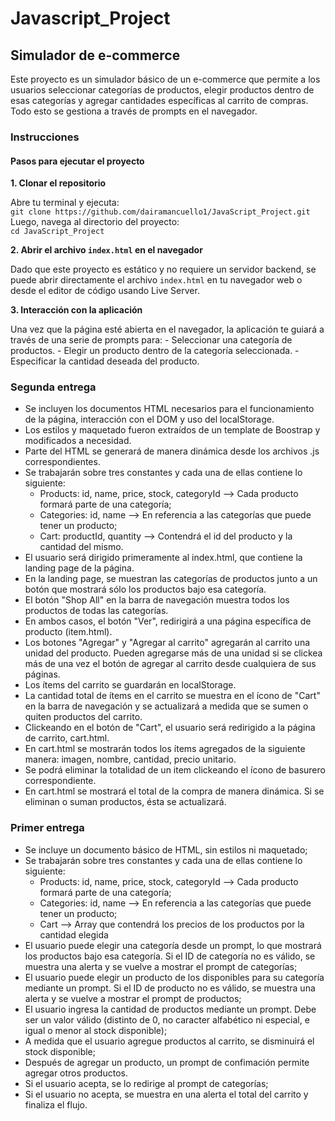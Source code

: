 # Javascript_Project

## Simulador de e-commerce

Este proyecto es un simulador básico de un e-commerce que permite a los usuarios seleccionar categorías de productos, elegir productos dentro de esas categorías y agregar cantidades específicas al carrito de compras. Todo esto se gestiona a través de prompts en el navegador.

### Instrucciones

#### Pasos para ejecutar el proyecto
**1. Clonar el repositorio**  

Abre tu terminal y ejecuta:  
`git clone https://github.com/dairamancuello1/JavaScript_Project.git`  
Luego, navega al directorio del proyecto:  
`cd JavaScript_Project`

**2. Abrir el archivo `index.html` en el navegador**  

Dado que este proyecto es estático y no requiere un servidor backend, se puede abrir directamente el archivo `index.html` en tu navegador web o desde el editor de código usando Live Server.

**3. Interacción con la aplicación**  

Una vez que la página esté abierta en el navegador, la aplicación te guiará a través de una serie de prompts para:
	- Seleccionar una categoría de productos.
	- Elegir un producto dentro de la categoría seleccionada.
	- Especificar la cantidad deseada del producto.

### Segunda entrega

- Se incluyen los documentos HTML necesarios para el funcionamiento de la página, interacción con el DOM y uso del localStorage.
- Los estilos y maquetado fueron extraídos de un template de Boostrap y modificados a necesidad.
- Parte del HTML se generará de manera dinámica desde los archivos .js correspondientes.
- Se trabajarán sobre tres constantes y cada una de ellas contiene lo siguiente:
	- Products: id, name, price, stock, categoryId --> Cada producto formará parte de una categoría;
	- Categories: id, name --> En referencia a las categorías que puede tener un producto;
	- Cart: productId, quantity --> Contendrá el id del producto y la cantidad del mismo.
- El usuario será dirigido primeramente al index.html, que contiene la landing page de la página.
- En la landing page, se muestran las categorías de productos junto a un botón que mostrará sólo los productos bajo esa categoría.
- El botón "Shop All" en la barra de navegación muestra todos los productos de todas las categorías.
- En ambos casos, el botón "Ver", redirigirá a una página específica de producto (item.html).
- Los botones "Agregar" y "Agregar al carrito" agregarán al carrito una unidad del producto. Pueden agregarse más de una unidad si se clickea más de una vez el botón de agregar al carrito desde cualquiera de sus páginas.
- Los ítems del carrito se guardarán en localStorage.
- La cantidad total de ítems en el carrito se muestra en el ícono de "Cart" en la barra de navegación y se actualizará a medida que se sumen o quiten productos del carrito.
- Clickeando en el botón de "Cart", el usuario será redirigido a la página de carrito, cart.html.
- En cart.html se mostrarán todos los ítems agregados de la siguiente manera: imagen, nombre, cantidad, precio unitario.
- Se podrá eliminar la totalidad de un item clickeando el ícono de basurero correspondiente.
- En cart.html se mostrará el total de la compra de manera dinámica. Si se eliminan o suman productos, ésta se actualizará.


### Primer entrega
- Se incluye un documento básico de HTML, sin estilos ni maquetado;
- Se trabajarán sobre tres constantes y cada una de ellas contiene lo siguiente:
	- Products: id, name, price, stock, categoryId --> Cada producto formará parte de una categoría;
	- Categories: id, name --> En referencia a las categorías que puede tener un producto;
	- Cart --> Array que contendrá los precios de los productos por la cantidad elegida
- El usuario puede elegir una categoría desde un prompt, lo que mostrará los productos bajo esa categoría. Si el ID de categoría no es válido, se muestra una alerta y se vuelve a mostrar el prompt de categorías;
- El usuario puede elegir un producto de los disponibles para su categoría mediante un prompt. Si el ID de producto no es válido, se muestra una alerta y se vuelve a mostrar el prompt de productos;
- El usuario ingresa la cantidad de productos mediante un prompt. Debe ser un valor válido (distinto de 0, no caracter alfabético ni especial, e igual o menor al stock disponible);
- A medida que el usuario agregue productos al carrito, se disminuirá el stock disponible;
- Después de agregar un producto, un prompt de confimación permite agregar otros productos. 
- Si el usuario acepta, se lo redirige al prompt de categorías;
- Si el usuario no acepta, se muestra en una alerta el total del carrito y finaliza el flujo.
